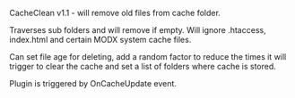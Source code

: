 CacheClean v1.1 - will remove old files from cache folder.

Traverses sub folders and will remove if empty. Will ignore .htaccess, index.html and certain MODX system cache files.

Can set file age for deleting, add a random factor to reduce the times it will trigger to clear the cache and set a list of folders where cache is stored.

Plugin is triggered by OnCacheUpdate  event.
